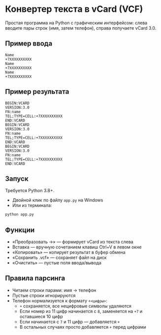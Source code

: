 # Конвертер текста в vCard (VCF)

Простая программа на Python с графическим интерфейсом: слева вводите пары строк (имя, затем телефон), справа получаете vCard 3.0.

## Пример ввода
```
Name
+7XXXXXXXXXX
Name
+7XXXXXXXXXX 
Name
+7XXXXXXXXXX
```

## Пример результата
```
BEGIN:VCARD
VERSION:3.0
FN:name
TEL;TYPE=CELL:+7XXXXXXXXXX
END:VCARD
BEGIN:VCARD
VERSION:3.0
FN:name
TEL;TYPE=CELL:+7XXXXXXXXXX
END:VCARD
BEGIN:VCARD
VERSION:3.0
FN:name
TEL;TYPE=CELL:+7XXXXXXXXXX
END:VCARD
```

## Запуск
Требуется Python 3.8+.

- Двойной клик по файлу `app.py` на Windows
- Или из терминала:
```bash
python app.py
```

## Функции
- «Преобразовать →» — формирует vCard из текста слева
- Вставка — вручную сочетанием клавиш Ctrl+V в левом окне
- «Копировать» — копирует результат в буфер обмена
- «Сохранить .vcf» — сохраняет файл на диск
- «Очистить» — пустые поля ввода/вывода

## Правила парсинга
- Читаем строки парами: имя → телефон
- Пустые строки игнорируются
- Телефон нормализуется к формату `+<цифры>`:
  - `+` сохраняется, все нецифровые символы удаляются
  - Если номер из 11 цифр начинается с `8`, заменяется на `+7` и оставшиеся 10 цифр
  - Если начинается с `7` и 11 цифр — добавляется `+`
  - В остальных случаях просто добавляется `+` перед цифрами
